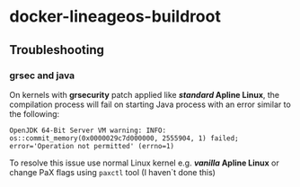 # docker-lineageos-buildroot

## Troubleshooting
### grsec and java
On kernels with **grsecurity** patch applied like **_standard_ Apline Linux**, the compilation process will fail on starting Java process with an error similar to the following:
```
OpenJDK 64-Bit Server VM warning: INFO: os::commit_memory(0x0000029c7d000000, 2555904, 1) failed; error='Operation not permitted' (errno=1)
```
To resolve this issue use normal Linux kernel e.g. **_vanilla_ Apline Linux** or change PaX flags using `paxctl` tool (I haven`t done this)
